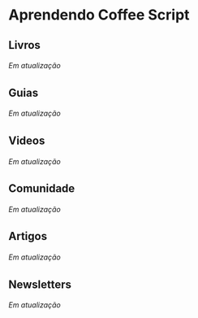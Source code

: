 # Aprendendo Coffee Script

## Livros
###### Em atualização

## Guias
###### Em atualização

## Videos
###### Em atualização

## Comunidade
###### Em atualização

## Artigos
###### Em atualização

## Newsletters
###### Em atualização